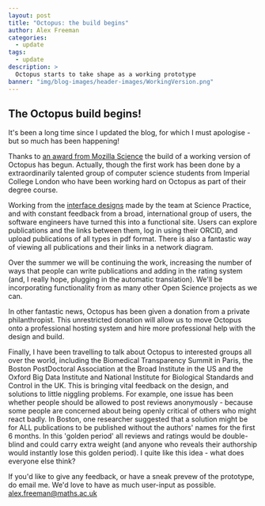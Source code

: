 ```yaml
---
layout: post
title: "Octopus: the build begins"
author: Alex Freeman
categories:
  - update
tags:
  - update
description: >
  Octopus starts to take shape as a working prototype
banner: "img/blog-images/header-images/WorkingVersion.png"
---
```


## The Octopus build begins!

It's been a long time since I updated the blog, for which I must apologise - but so much has been happening!

Thanks to [an award from Mozilla Science](https://medium.com/read-write-participate/meet-mozillas-latest-open-science-awardees-cfa45348e5d5) the build of a working version of Octopus has begun. Actually, though the first work has been done by a extraordinarily talented group of computer science students from Imperial College London who have been working hard on Octopus as part of their degree course.

<!-- more -->

Working from the [interface designs](https://marvelapp.com/40ajh63/screen/52001319) made by the team at Science Practice, and with constant feedback from a broad, international group of users, the software engineers have turned this into a functional site. Users can explore publications and the links between them, log in using their ORCID, and upload publications of all types in pdf format. There is also a fantastic way of viewing all publications and their links in a network diagram.

Over the summer we will be continuing the work, increasing the number of ways that people can write publications and adding in the rating system (and, I really hope, plugging in the automatic translation). We'll be incorporating functionality from as many other Open Science projects as we can.

In other fantastic news, Octopus has been given a donation from a private philanthropist. This unrestricted donation will allow us to move Octopus onto a professional hosting system and hire more professional help with the design and build.

Finally, I have been travelling to talk about Octopus to interested groups all over the world, including the Biomedical Transparency Summit in Paris, the Boston PostDoctoral Association at the Broad Institute in the US and the Oxford Big Data Institute and National Institute for Biological Standards and Control in the UK. This is bringing vital feedback on the design, and solutions to little niggling problems. For example, one issue has been whether people should be allowed to post reviews anonymously - because some people are concerned about being openly critical of others who might react badly. In Boston, one researcher suggested that a solution might be for ALL publications to be published without the authors' names for the first 6 months. In this 'golden period' all reviews and ratings would be double-blind and could carry extra weight (and anyone who reveals their authorship would instantly lose this golden period). I quite like this idea - what does everyone else think?

If you'd like to give any feedback, or have a sneak prevew of the prototype, do email me. We'd love to have as much user-input as possible. alex.freeman@maths.ac.uk
